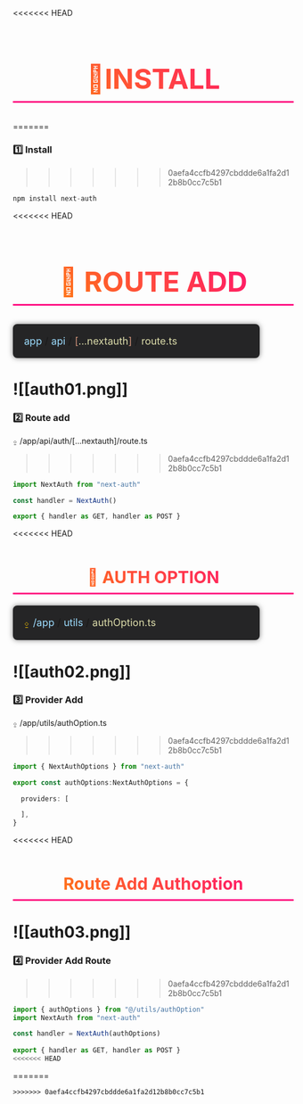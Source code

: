 
<<<<<<< HEAD
<h1 style="background: linear-gradient(45deg, #ff8c00, #ff0080); -webkit-background-clip: text; color: transparent; font-size: 50px; font-weight: bold; text-transform: uppercase; text-align: center; padding: 10px 20px; border-bottom: 3px solid #ff0080;">
        🚀Install
    </h1>

=======
### 1️⃣  Install
>>>>>>> 0aefa4ccfb4297cbddde6a1fa2d12b8b0cc7c5b1
```ts
npm install next-auth
```

<<<<<<< HEAD
<h1 style="background: linear-gradient(45deg, #ff8c00, #ff0080); -webkit-background-clip: text; color: transparent; font-size: 50px; font-weight: bold; text-transform: uppercase; text-align: center; padding: 10px 20px; border-bottom: 3px solid #ff0080;">
        🚀 Route Add
    </h1>

 <div style="background-color: #252526; padding: 20px; border-radius: 8px; box-shadow: 0 0 10px rgba(0, 0, 0, 0.5); font-size: 18px; max-width: 80%; white-space: nowrap;">
        <span style="color: #9cdcfe;">app</span> / 
        <span style="color: #9cdcfe;">api</span> / 
        <span style="color: #ce9178;">[</span><span style="color: #dcdcaa;">...nextauth</span><span style="color: #ce9178;">]</span> / 
        <span style="color: #dcdcaa;">route.ts</span>
    </div>

![[auth01.png]]
=======
### 2️⃣ Route add  

⍚ /app/api/auth/[...nextauth]/route.ts
>>>>>>> 0aefa4ccfb4297cbddde6a1fa2d12b8b0cc7c5b1

```ts
import NextAuth from "next-auth"

const handler = NextAuth()

export { handler as GET, handler as POST }
```

<<<<<<< HEAD
<h1 style="background: linear-gradient(45deg, #ff8c00, #ff0080); -webkit-background-clip: text; color: transparent; font-size: 30px; font-weight: bold; text-transform: uppercase; text-align: center; padding: 10px 20px; border-bottom: 3px solid #ff0080;">
        🚀 Auth option
    </h1>


<div style="background-color: #252526; padding: 20px; border-radius: 8px; box-shadow: 0 0 10px rgba(0, 0, 0, 0.5); font-size: 18px; max-width: 80%; white-space: nowrap;">
        <span style="color: #ffcc00;">⍚</span>  
        <span style="color: #9cdcfe;">/app</span> / 
        <span style="color: #9cdcfe;">utils</span> / 
        <span style="color: #dcdcaa;">authOption.ts</span>
    </div>

![[auth02.png]]
=======

### 3️⃣  Provider Add

⍚ /app/utils/authOption.ts
>>>>>>> 0aefa4ccfb4297cbddde6a1fa2d12b8b0cc7c5b1

```ts
import { NextAuthOptions } from "next-auth"

export const authOptions:NextAuthOptions = {

  providers: [

  ],
}
```

<<<<<<< HEAD


<h1 style="background: linear-gradient(45deg, #ff8c00, #ff0080); -webkit-background-clip: text; color: transparent; font-size: 30px; font-weight: bold; text-align: center; padding: 10px 20px; border-bottom: 3px solid #ff0080;">
        Route Add Authoption
    </h1>

![[auth03.png]]
=======
### 4️⃣  Provider Add Route
>>>>>>> 0aefa4ccfb4297cbddde6a1fa2d12b8b0cc7c5b1

```ts
import { authOptions } from "@/utils/authOption"
import NextAuth from "next-auth"

const handler = NextAuth(authOptions)
  
export { handler as GET, handler as POST }
<<<<<<< HEAD
```

=======
```
>>>>>>> 0aefa4ccfb4297cbddde6a1fa2d12b8b0cc7c5b1
